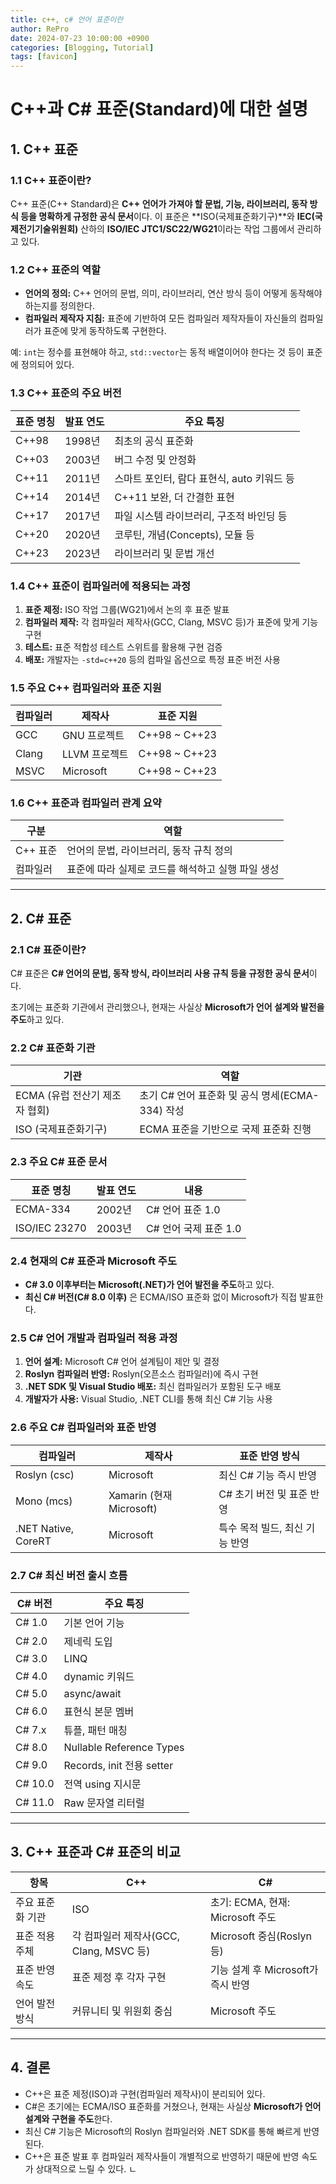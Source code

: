 ```yaml
---
title: c++, c# 언어 표준이란
author: RePro
date: 2024-07-23 10:00:00 +0900
categories: [Blogging, Tutorial]
tags: [favicon]
---
```


# C++과 C# 표준(Standard)에 대한 설명

## 1. C++ 표준

### 1.1 C++ 표준이란?
C++ 표준(C++ Standard)은 **C++ 언어가 가져야 할 문법, 기능, 라이브러리, 동작 방식 등을 명확하게 규정한 공식 문서**이다.
이 표준은 **ISO(국제표준화기구)**와 **IEC(국제전기기술위원회)** 산하의 **ISO/IEC JTC1/SC22/WG21**이라는 작업 그룹에서 관리하고 있다.

### 1.2 C++ 표준의 역할
- **언어의 정의:** C++ 언어의 문법, 의미, 라이브러리, 연산 방식 등이 어떻게 동작해야 하는지를 정의한다.
- **컴파일러 제작자 지침:** 표준에 기반하여 모든 컴파일러 제작자들이 자신들의 컴파일러가 표준에 맞게 동작하도록 구현한다.

예: `int`는 정수를 표현해야 하고, `std::vector`는 동적 배열이어야 한다는 것 등이 표준에 정의되어 있다.

### 1.3 C++ 표준의 주요 버전
| 표준 명칭 | 발표 연도 | 주요 특징 |
|----------|----------|----------|
| C++98 | 1998년 | 최초의 공식 표준화 |
| C++03 | 2003년 | 버그 수정 및 안정화 |
| C++11 | 2011년 | 스마트 포인터, 람다 표현식, auto 키워드 등 |
| C++14 | 2014년 | C++11 보완, 더 간결한 표현 |
| C++17 | 2017년 | 파일 시스템 라이브러리, 구조적 바인딩 등 |
| C++20 | 2020년 | 코루틴, 개념(Concepts), 모듈 등 |
| C++23 | 2023년 | 라이브러리 및 문법 개선 |

### 1.4 C++ 표준이 컴파일러에 적용되는 과정
1. **표준 제정:** ISO 작업 그룹(WG21)에서 논의 후 표준 발표
2. **컴파일러 제작:** 각 컴파일러 제작사(GCC, Clang, MSVC 등)가 표준에 맞게 기능 구현
3. **테스트:** 표준 적합성 테스트 스위트를 활용해 구현 검증
4. **배포:** 개발자는 `-std=c++20` 등의 컴파일 옵션으로 특정 표준 버전 사용

### 1.5 주요 C++ 컴파일러와 표준 지원
| 컴파일러 | 제작사 | 표준 지원 |
|----------|---------|-----------|
| GCC | GNU 프로젝트 | C++98 ~ C++23 |
| Clang | LLVM 프로젝트 | C++98 ~ C++23 |
| MSVC | Microsoft | C++98 ~ C++23 |

### 1.6 C++ 표준과 컴파일러 관계 요약
| 구분 | 역할 |
|------|------|
| C++ 표준 | 언어의 문법, 라이브러리, 동작 규칙 정의 |
| 컴파일러 | 표준에 따라 실제로 코드를 해석하고 실행 파일 생성 |

---

## 2. C# 표준

### 2.1 C# 표준이란?
C# 표준은 **C# 언어의 문법, 동작 방식, 라이브러리 사용 규칙 등을 규정한 공식 문서**이다.

초기에는 표준화 기관에서 관리했으나, 현재는 사실상 **Microsoft가 언어 설계와 발전을 주도**하고 있다.

### 2.2 C# 표준화 기관
| 기관 | 역할 |
|------|---------------------|
| ECMA (유럽 전산기 제조자 협회) | 초기 C# 언어 표준화 및 공식 명세(ECMA-334) 작성 |
| ISO (국제표준화기구) | ECMA 표준을 기반으로 국제 표준화 진행 |

### 2.3 주요 C# 표준 문서
| 표준 명칭 | 발표 연도 | 내용 |
|-----------|-----------|----------------|
| ECMA-334 | 2002년 | C# 언어 표준 1.0 |
| ISO/IEC 23270 | 2003년 | C# 언어 국제 표준 1.0 |

### 2.4 현재의 C# 표준과 Microsoft 주도
- **C# 3.0 이후부터는 Microsoft(.NET)가 언어 발전을 주도**하고 있다.
- **최신 C# 버전(C# 8.0 이후)** 은 ECMA/ISO 표준화 없이 Microsoft가 직접 발표한다.

### 2.5 C# 언어 개발과 컴파일러 적용 과정
1. **언어 설계:** Microsoft C# 언어 설계팀이 제안 및 결정
2. **Roslyn 컴파일러 반영:** Roslyn(오픈소스 컴파일러)에 즉시 구현
3. **.NET SDK 및 Visual Studio 배포:** 최신 컴파일러가 포함된 도구 배포
4. **개발자가 사용:** Visual Studio, .NET CLI를 통해 최신 C# 기능 사용

### 2.6 주요 C# 컴파일러와 표준 반영
| 컴파일러 | 제작사 | 표준 반영 방식 |
|----------|---------|----------------|
| Roslyn (csc) | Microsoft | 최신 C# 기능 즉시 반영 |
| Mono (mcs) | Xamarin (현재 Microsoft) | C# 초기 버전 및 표준 반영 |
| .NET Native, CoreRT | Microsoft | 특수 목적 빌드, 최신 기능 반영 |

### 2.7 C# 최신 버전 출시 흐름
| C# 버전 | 주요 특징 |
|---------|-----------|
| C# 1.0 | 기본 언어 기능 |
| C# 2.0 | 제네릭 도입 |
| C# 3.0 | LINQ |
| C# 4.0 | dynamic 키워드 |
| C# 5.0 | async/await |
| C# 6.0 | 표현식 본문 멤버 |
| C# 7.x | 튜플, 패턴 매칭 |
| C# 8.0 | Nullable Reference Types |
| C# 9.0 | Records, init 전용 setter |
| C# 10.0 | 전역 using 지시문 |
| C# 11.0 | Raw 문자열 리터럴 |

---

## 3. C++ 표준과 C# 표준의 비교
| 항목 | C++ | C# |
|------|-----|-----|
| 주요 표준화 기관 | ISO | 초기: ECMA, 현재: Microsoft 주도 |
| 표준 적용 주체 | 각 컴파일러 제작사(GCC, Clang, MSVC 등) | Microsoft 중심(Roslyn 등) |
| 표준 반영 속도 | 표준 제정 후 각자 구현 | 기능 설계 후 Microsoft가 즉시 반영 |
| 언어 발전 방식 | 커뮤니티 및 위원회 중심 | Microsoft 주도 |

---

## 4. 결론
- C++은 표준 제정(ISO)과 구현(컴파일러 제작사)이 분리되어 있다.
- C#은 초기에는 ECMA/ISO 표준화를 거쳤으나, 현재는 사실상 **Microsoft가 언어 설계와 구현을 주도**한다.
- 최신 C# 기능은 Microsoft의 Roslyn 컴파일러와 .NET SDK를 통해 빠르게 반영된다.
- C++은 표준 발표 후 컴파일러 제작사들이 개별적으로 반영하기 때문에 반영 속도가 상대적으로 느릴 수 있다.
ㄴ